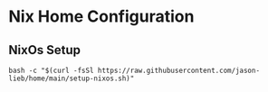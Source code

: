 # Nix Home Configuration

## NixOs Setup

```
bash -c "$(curl -fsSl https://raw.githubusercontent.com/jason-lieb/home/main/setup-nixos.sh)"
```
